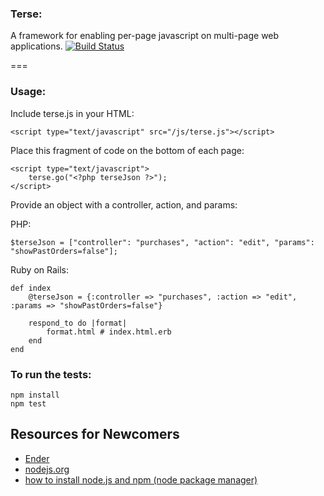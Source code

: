 ### Terse:

A framework for enabling per-page javascript on multi-page web applications. [![Build Status](https://secure.travis-ci.org/breerly/terse.png?branch=master)](http://travis-ci.org/breerly/terse)

===

### Usage:

Include terse.js in your HTML:

    <script type="text/javascript" src="/js/terse.js"></script>


Place this fragment of code on the bottom of each page:

    <script type="text/javascript">
        terse.go("<?php terseJson ?>");
    </script>

Provide an object with a controller, action, and params: 

PHP:

    $terseJson = ["controller": "purchases", "action": "edit", "params": "showPastOrders=false"];

Ruby on Rails:

    def index
        @terseJson = {:controller => "purchases", :action => "edit", :params => "showPastOrders=false"}

        respond_to do |format|
            format.html # index.html.erb
        end
    end

### To run the tests:

    npm install
    npm test

Resources for Newcomers
---
  - [Ender](http://ender.no.de/)
  - [nodejs.org](http://nodejs.org/)
  - [how to install node.js and npm (node package manager)](http://joyeur.com/2010/12/10/installing-node-and-npm/)

